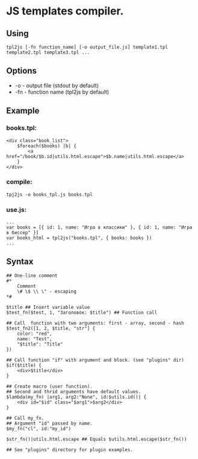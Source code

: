 # JS templates compiler.

## Using

	tpl2js [-fn function_name] [-o output_file.js] template1.tpl template2.tpl template3.tpl ...

## Options

* -o - output file (stdout by default)
* -fn - function name (tpl2js by default)

## Example

### books.tpl:
	
	<div class="book_list">
		$foreach($books) |b| {
			<a href="/book/$b.id|utils.html.escape">$b.name|utils.html.escape</a>
		}
	</div>

### compile:

	tpj2js -o books_tpl.js books.tpl

### use.js:

	...
	var books = [{ id: 1, name: "Игра в классики" }, { id: 1, name: "Игра в биссер" }]
	var books_html = tpl2js("books.tpl", { books: books })
	...

## Syntax
	
	## One-line comment
	#*
		Comment
		\# \$ \\ \" - escaping
	*#
	
	$title ## Insert variable value
	$test_fn($test, 1, "Заголовок: $title") ## Function call
	
	## Call  function with two arguments: first - array, second - hash
	$test_fn2([1, 2, $title, "str"] {
		color: "red",
		name: "Test",
		"$title": "Title"
	})
	
	## Call function "if" with argument and block. (see "plugins" dir)
	$if($title) {
		<div>$title</div>
	}
	
	## Create macro (user function).
	## Second and thrid arguments have default values.
	$lambda(my_fn) |arg1, arg2:"None", id:$utils.id()| {
		<div id="$id" class="$arg1">$arg2</div>
	}
	
	## Call my_fn.
	## Argument "id" passed by name.
	$my_fn("cl", id:"my_id")
	
	$str_fn()|utils.html.escape ## Equals $utils.html.escape($str_fn())
	
	## See "plugins" directory for plugin examples.
